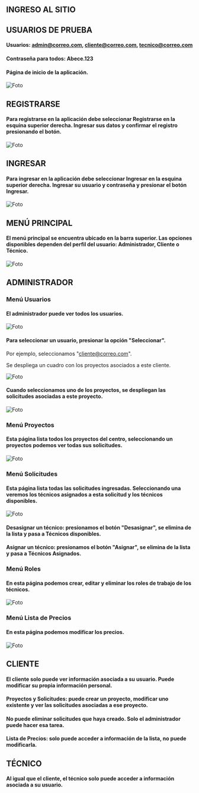## INGRESO AL SITIO

## **USUARIOS DE PRUEBA**

#### Usuarios: admin@correo.com, cliente@correo.com, tecnico@correo.com

#### Contraseña para todos: Abece.123

#### Página de inicio de la aplicación.

![Foto](./Images/1-principal.png)

## REGISTRARSE

#### Para registrarse en la aplicación debe seleccionar Registrarse en la esquina superior derecha. Ingresar sus datos y confirmar el registro presionando el botón.

![Foto](./Images/2-registro.png)

## INGRESAR

#### Para ingresar en la aplicación debe seleccionar Ingresar en la esquina superior derecha. Ingresar su usuario y contraseña y presionar el botón Ingresar.

![Foto](./Images/3-ingresar.png)

## MENÚ PRINCIPAL

#### El menú principal se encuentra ubicado en la barra superior. Las opciones disponibles dependen del perfil del usuario: Administrador, Cliente o Técnico.

![Foto](./Images/4-menusuperior.png)

## ADMINISTRADOR

### Menú Usuarios

#### El administrador puede ver todos los usuarios.

![Foto](./Images/5-usuarios-adm.png)

#### Para seleccionar un usuario, presionar la opción "Seleccionar".

Por ejemplo, seleccionamos "cliente@correo.com".

Se despliega un cuadro con los proyectos asociados a este cliente.

![Foto](./Images/6-usuarios-proy.png)

#### Cuando seleccionamos uno de los proyectos, se despliegan las solicitudes asociadas a este proyecto.

![Foto](./Images/7-usuarios-proy-solicitud.png)

### Menú Proyectos

#### Esta página lista todos los proyectos del centro, seleccionando un proyectos podemos ver todas sus solicitudes.

![Foto](./Images/8-proyectos.png)

### Menú Solicitudes

#### Esta página lista todas las solicitudes ingresadas. Seleccionando una veremos los técnicos asignados a esta solicitud y los técnicos disponibles.

![Foto](./Images/9-solicitud-tecnicos.png)

#### Desasignar un técnico: presionamos el botón "Desasignar", se elimina de la lista y pasa a Técnicos disponibles.

#### Asignar un técnico: presionamos el botón "Asignar", se elimina de la lista y pasa a Técnicos Asignados.

### Menú Roles

#### En esta página podemos crear, editar y eliminar los roles de trabajo de los técnicos.

![Foto](./Images/10-roles-tecnicos.png)

### Menú Lista de Precios

#### En esta página podemos modificar los precios.

![Foto](./Images/11-listadeprecios.png)

## CLIENTE

#### El cliente solo puede ver información asociada a su usuario. Puede modificar su propia información personal.

#### Proyectos y Solicitudes: puede crear un proyecto, modificar uno existente y ver las solicitudes asociadas a ese proyecto.

#### No puede eliminar solicitudes que haya creado. Solo el administrador puede hacer esa tarea.

#### Lista de Precios: solo puede acceder a información de la lista, no puede modificarla.

## TÉCNICO

#### Al igual que el cliente, el técnico solo puede acceder a información asociada a su usuario.

